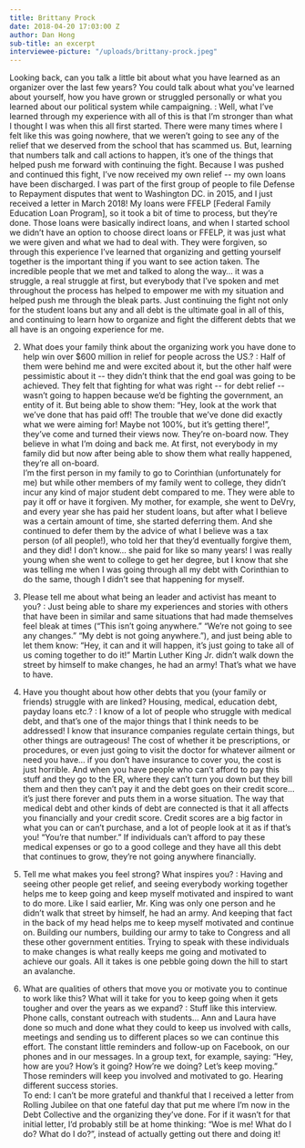 ```yaml
---
title: Brittany Prock
date: 2018-04-20 17:03:00 Z
author: Dan Hong
sub-title: an excerpt
interviewee-picture: "/uploads/brittany-prock.jpeg"
---
```


Looking back, can you talk a little bit about what you have learned as an organizer over the last few years? You could talk about what you've learned about yourself, how you have grown or struggled personally or what you learned about our political system while campaigning.
: Well, what I’ve learned through my experience with all of this is that I’m stronger than what I thought I was when this all first started. There were many times where I felt like this was going nowhere, that we weren’t going to see any of the relief that we deserved from the school that has scammed us. But, learning that numbers talk and call actions to happen, it’s one of the things that helped push me forward with continuing the fight. Because I was pushed and continued this fight, I’ve now received my own relief -- my own loans have been discharged. I was part of the first group of people to file Defense to Repayment disputes that went to Washington DC. in 2015, and I just received a letter in March 2018! My loans were FFELP  [Federal Family Education Loan Program], so it took a bit of time to process, but they’re done. Those loans were basically indirect loans, and when I started school we didn’t have an option to choose direct loans or FFELP, it was just what we were given and what we had to deal with. They were forgiven, so through this experience I’ve learned that organizing and getting yourself together is the important thing if you want to see action taken. The incredible people that we met and talked to along the way… it was a struggle, a real struggle at first, but everybody that I’ve spoken and met throughout the process has helped to empower me with my situation and helped push me through the bleak parts. Just continuing the fight not only for the student loans but any and all debt is the ultimate goal in all of this, and continuing to learn how to organize and fight the different debts that we all have is an ongoing experience for me.

2. What does your family think about the organizing work you have done to help win over $600 million in relief for people across the US.?
: Half of them were behind me and were excited about it, but the other half were pessimistic about it -- they didn’t think that the end goal was going to be achieved. They felt that fighting for what was right -- for debt relief -- wasn’t going to happen because we’d be fighting the government, an entity of it. But being able to show them: “Hey, look at the work that we’ve done that has paid off! The trouble that we’ve done did exactly what we were aiming for! Maybe not 100%, but it’s getting there!”, they’ve come and turned their views now. They’re on-board now. They believe in what I’m doing and back me. At first, not everybody in my family did but now after being able to show them what really happened, they’re all on-board.  
I’m the first person in my family to go to Corinthian (unfortunately for me) but while other members of my family went to college, they didn’t incur any kind of major student debt compared to me. They were able to pay it off or have it forgiven. My mother, for example, she went to DeVry, and every year she has paid her student loans, but after what I believe was a certain amount of time, she started deferring them. And she continued to defer them by the advice of what I believe was a tax person (of all people!), who told her that they’d eventually forgive them, and they did! I don’t know… she paid for like so many years! I was really young when she went to college to get her degree, but I know that she was telling me when I was going through all my debt with Corinthian to do the same, though I didn’t see that happening for myself.

3. Please tell me about what being an leader and activist has meant to you?
: Just being able to share my experiences and stories with others that have been in similar and same situations that had made themselves feel bleak at times (“This isn’t going anywhere.” “We’re not going to see any changes.” “My debt is not going anywhere.”), and just being able to let them know: “Hey, it can and it will happen, it’s just going to take all of us coming together to do it!” Martin Luther King Jr. didn’t walk down the street by himself to make changes, he had an army! That’s what we have to have.

4. Have you thought about how other debts that you (your family or friends) struggle with are linked? Housing, medical, education debt, payday loans etc.?
: I know of a lot of people who struggle with medical debt, and that’s one of the major things that I think needs to be addressed! I know that insurance companies regulate certain things, but other things are outrageous! The cost of whether it be prescriptions, or procedures, or even just going to visit the doctor for whatever ailment or need you have… if you don’t have insurance to cover you, the cost is just horrible. And when you have people who can’t afford to pay this stuff and they go to the ER, where they can’t turn you down but they bill them and then they can’t pay it and the debt goes on their credit score… it’s just there forever and puts them in a worse situation. The way that medical debt and other kinds of debt are connected is that it all affects you financially and your credit score. Credit scores are a big factor in what you can or can’t purchase, and a lot of people look at it as if that’s you! “You’re that number.” If individuals can’t afford to pay these medical expenses or go to a good college and they have all this debt that continues to grow, they’re not going anywhere financially.

5. Tell me what makes you feel strong? What inspires you?
: Having and seeing other people get relief, and seeing everybody working together helps me to keep going and keep myself motivated and inspired to want to do more. Like I said earlier, Mr. King was only one person and he didn’t walk that street by himself, he had an army. And keeping that fact in the back of my head helps me to keep myself motivated and continue on. Building our numbers, building our army to take to Congress and all these other government entities. Trying to speak with these individuals to make changes is what really keeps me going and motivated to achieve our goals. All it takes is one pebble going down the hill to start an avalanche.

6. What are qualities of others that move you or motivate you to continue to work like this? What will it take for you to keep going when it gets tougher and over the years as we expand?
: Stuff like this interview. Phone calls, constant outreach with students… Ann and Laura have done so much and done what they could to keep us involved with calls, meetings and sending us to different places so we can continue this effort. The constant little reminders and follow-up on Facebook, on our phones and in our messages. In a group text, for example, saying: “Hey, how are you? How’s it going? How’re we doing? Let’s keep moving.” Those reminders will keep you involved and motivated to go. Hearing different success stories.  
To end: I can’t be more grateful and thankful that I received a letter from Rolling Jubilee on that one fateful day that put me where I’m now in the Debt Collective and the organizing they’ve done. For if it wasn’t for that initial letter, I’d probably still be at home thinking: “Woe is me! What do I do? What do I do?”, instead of actually getting out there and doing it!
